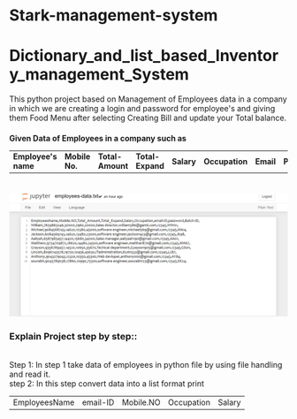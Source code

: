 # Stark-management-system
<h1>Dictionary_and_list_based_Inventory_management_System</h1>

This python project based on Management of Employees data in a company in which we are creating a login and password for employee's and giving them Food Menu after selecting Creating Bill and update your Total balance.

<h4>Given Data of Employees in a company such as <table> <tr> <td>Employee's name </td> <td> Mobile No. </td> <td> Total-Amount </td> <td> Total-Expand </td> <td> Salary </td> <td> Occupation </td> <td> Email </td> <td> Password </td> <td> Batch-ID </td> </tr> </table> </h4>
<br/>
<img src="Screenshot (151).png" />
<br/>
<h3>Explain Project step by step::</h3>
<br/>
Step 1: In step 1 take data of employees in python file by using file handling and read it.
<br/>
step 2: In this step convert data into a list format print <table> <tr> <td>EmployeesName</td> <td>email-ID</td> <td>Mobile.NO </td> <td>Occupation</td> <td>Salary </td>  </tr> </table>
<br/>
